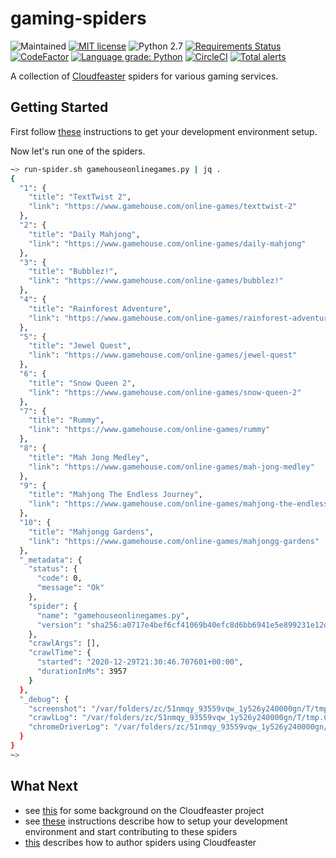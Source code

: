 # gaming-spiders

![Maintained](https://img.shields.io/maintenance/yes/2021.svg)
[![MIT license](http://img.shields.io/badge/license-MIT-brightgreen.svg)](http://opensource.org/licenses/MIT)
![Python 2.7](https://img.shields.io/badge/python-2.7-FFC100.svg?style=flat)
[![Requirements Status](https://requires.io/github/simonsdave/gaming-spiders/requirements.svg?branch=master)](https://requires.io/github/simonsdave/gaming-spiders/requirements/?branch=master)
[![CodeFactor](https://www.codefactor.io/repository/github/simonsdave/gaming-spiders/badge/master)](https://www.codefactor.io/repository/github/simonsdave/gaming-spiders/overview/master)
[![Language grade: Python](https://img.shields.io/lgtm/grade/python/g/simonsdave/gaming-spiders.svg?logo=lgtm&logoWidth=18)](https://lgtm.com/projects/g/simonsdave/gaming-spiders/context:python)
[![CircleCI](https://circleci.com/gh/simonsdave/gaming-spiders.svg?style=shield)](https://circleci.com/gh/simonsdave/gaming-spiders)
[![Total alerts](https://img.shields.io/lgtm/alerts/g/simonsdave/gaming-spiders.svg?logo=lgtm&logoWidth=18)](https://lgtm.com/projects/g/simonsdave/gaming-spiders/alerts/)

A collection of [Cloudfeaster](https://github.com/simonsdave/cloudfeaster)
spiders for various gaming services.

## Getting Started

First follow [these](dev_env/README.md) instructions to get your development environment setup.

Now let's run one of the spiders.

```bash
~> run-spider.sh gamehouseonlinegames.py | jq .
{
  "1": {
    "title": "TextTwist 2",
    "link": "https://www.gamehouse.com/online-games/texttwist-2"
  },
  "2": {
    "title": "Daily Mahjong",
    "link": "https://www.gamehouse.com/online-games/daily-mahjong"
  },
  "3": {
    "title": "Bubblez!",
    "link": "https://www.gamehouse.com/online-games/bubblez!"
  },
  "4": {
    "title": "Rainforest Adventure",
    "link": "https://www.gamehouse.com/online-games/rainforest-adventure"
  },
  "5": {
    "title": "Jewel Quest",
    "link": "https://www.gamehouse.com/online-games/jewel-quest"
  },
  "6": {
    "title": "Snow Queen 2",
    "link": "https://www.gamehouse.com/online-games/snow-queen-2"
  },
  "7": {
    "title": "Rummy",
    "link": "https://www.gamehouse.com/online-games/rummy"
  },
  "8": {
    "title": "Mah Jong Medley",
    "link": "https://www.gamehouse.com/online-games/mah-jong-medley"
  },
  "9": {
    "title": "Mahjong The Endless Journey",
    "link": "https://www.gamehouse.com/online-games/mahjong-the-endless-journey"
  },
  "10": {
    "title": "Mahjongg Gardens",
    "link": "https://www.gamehouse.com/online-games/mahjongg-gardens"
  },
  "_metadata": {
    "status": {
      "code": 0,
      "message": "Ok"
    },
    "spider": {
      "name": "gamehouseonlinegames.py",
      "version": "sha256:a0717e4bef6cf41069b40efc8d6bb6941e5e899231e12d5a1af083c62b74fe1d"
    },
    "crawlArgs": [],
    "crawlTime": {
      "started": "2020-12-29T21:30:46.707601+00:00",
      "durationInMs": 3957
    }
  },
  "_debug": {
    "screenshot": "/var/folders/zc/51nmqy_93559vqw_1y526y240000gn/T/tmp.ConMqmqP/screenshot.png",
    "crawlLog": "/var/folders/zc/51nmqy_93559vqw_1y526y240000gn/T/tmp.ConMqmqP/crawl-log.txt",
    "chromeDriverLog": "/var/folders/zc/51nmqy_93559vqw_1y526y240000gn/T/tmp.ConMqmqP/chromedriver-log.txt"
  }
}
~>
```

## What Next

* see [this](https://github.com/simonsdave/cloudfeaster/blob/master/docs/story.md) for some background on the Cloudfeaster project
* see [these](docs/contributing.md) instructions
  describe how to setup your development environment and
  start contributing to these spiders
* [this](https://github.com/simonsdave/cloudfeaster/blob/master/docs/spider_authors.md) describes
  how to author spiders using Cloudfeaster
